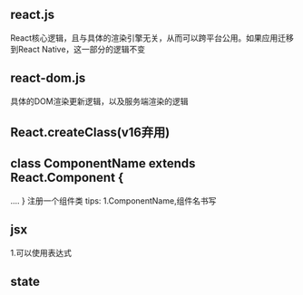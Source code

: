## react.js
React核心逻辑，且与具体的渲染引擎无关，从而可以跨平台公用。如果应用迁移到React Native，这一部分的逻辑不变

## react-dom.js
具体的DOM渲染更新逻辑，以及服务端渲染的逻辑

## React.createClass(v16弃用)
## class ComponentName extends React.Component {
  ....
}
注册一个组件类
  tips:
    1.ComponentName,组件名书写

## jsx
1.可以使用表达式

## state
